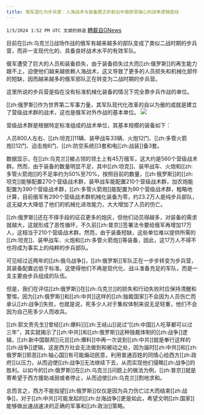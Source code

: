 ```yaml
---
title: 俄军退化为步兵营：人海战术与装备匮乏折射出中俄邪恶轴心的战争逻辑底线
---
```

`1/3/2024 1:52 PM UTC 文斌的频道` [轉載自GNews](https://gnews.org/articles/2179905)

目前在[[zh:乌克兰]]战场作战的俄军有越来越多的部队变成了类似二战时期的步兵营，而非一支现代化的、具备良好战术水平的有效军队。

俄军遭受了巨大的人员和装备损失，由于装备损失过大而[[zh:俄罗斯]]的再生能力跟不上，迫使他们越来越依赖人海战术，这又导致了更多的人员损失和机械化部件的短缺，因而越来越多的俄军部队正在转变为二战时期的步兵营。

这里所说的步兵营是指在没有标准机械化装备的情况下完全靠步兵作战的单位。

[[zh:俄罗斯]]作为世界第二军事力量，其军队现代化改革的自以为傲的成就是建立了营级战术群的战术，这也是俄军对外作战的基本单位。
![](ipfs://QmZE1j9g3vbWFvEC6aV3u54ZvEBpKgPPA9DJuT1zpR6iN9?.png)


营级战术群是根据特定标准组成的战术单位，其基本规模的装备如下：

人员800人左右、[[zh:坦克]]11辆、装甲战车33辆、火炮12门、[[zh:多管火箭炮]]12门、迫击炮6门、[[zh:防空系统]]3套和电[[zh:战装]]备3套。

数据显示，在[[zh:乌克兰]]被占领的领土上有45万俄军，这大约是560个营级战术群。然而，由于装备的数量明显不足，其中[[zh:坦克]]、装甲战车、火炮和[[zh:多管火箭炮]]的不足率约为50%至70%，按照目前的数量，[[zh:俄罗斯]]的[[zh:坦克]]能够配置270个营级战术群，装甲战车能配置210个营级战术群，加农炮能配置为390个营级战术群，[[zh:多管火箭炮]]能配置为90个营级战术群，粗略地计算，目前俄军有290个营级战术群机械化装备为零，约23.2万人是纯步兵部队，这无疑大大降低了他们的机械化进攻能力，大大增加了人员的伤亡。

[[zh:俄罗斯]]还在不择手段的征召更多的炮灰，但他们动员得越多，对装备的需求就越大，这就形成了恶性循环，不久前[[zh:普京]]签署法令要给俄军再增加17万人，这相当于210个营级战术群。然而，由于装备短缺，这些单位难以提供所需的[[zh:坦克]]、装甲战车、火炮和[[zh:多管火箭炮]]等装备，因此，这17万人不得不也将成为事实上的纯粹的步兵部队。

可见经过近两年的[[zh:俄乌战争]]，[[zh:俄罗斯]]军队正在一步步转变为步兵营，其装备配置远低于标准。这使得他们不再是现代化、战斗准备充足的军队，而是一支主要由步兵组成的队伍。

但是，我们在评估[[zh:俄罗斯]]在[[zh:乌克兰]]的损失和行动失败时应保持清醒和警惕，因为[[zh:俄罗斯]]和[[zh:中共]]这样的[[zh:独裁国家]]不会因为人员伤亡而承认[[zh:战争]]失败，也就是说，死多少人对于集权体制来说无足轻重，他们不会因为自己死多少人而收兵。

[[zh:郭文贵先生]]曾经[[zh:爆料]][[zh:王岐山]]说过“[[zh:中国]]人吃草都可以过三年”，其实就揭示了[[zh:中共]]和[[zh:俄罗斯]]这种独裁体制的[[zh:战争]]逻辑，[[zh:新中国联邦]]元旦[[zh:爆料]]中再一次说到[[zh:中共]]就是奉行这样的[[zh:战争]]逻辑，这是西方社会无法做到和被动之处，因为届时[[zh:中共]]和[[zh:俄罗斯]]邪恶[[zh:轴心国]]有可能煽动民意，利用普通百姓的同情心给西方[[zh:政府]]以压力，从而迫使[[zh:战争]]无法继续下去，从而实现他们侵略[[zh:战争]]的胜利。以如今的[[zh:俄罗斯]]在[[zh:乌克兰]]问题上的做法为例，[[zh:普京]]就是寄希望于西方援助减弱或者停止，从而迫使[[zh:乌克兰]]割地求和。

总而言之，西方不能指望[[zh:俄罗斯]]仅仅是因为兵力伤亡过大而结束[[zh:战争]]，对于[[zh:中共]]可能发起的[[zh:台海战争]]更是如此，希望文明[[zh:国家]]能够做出速战速决的正确的军事和[[zh:政治]]策略。
